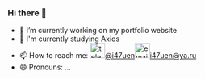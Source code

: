 ### Hi there 👋

- 🔭 I’m currently working on my portfolio website
- 🌱 I'm currently studying Axios
- 📫 How to reach me: <a href="#" target="_blank"><img src="https://www.flaticon.com/svg/static/icons/svg/2111/2111646.svg" alt="telegram" width="30">@i47uen</a><a href="mailto:i47uen@ya.ru" target="_blank"><img src="https://www.flaticon.com/svg/static/icons/svg/552/552486.svg" alt="email" width="30">i47uen@ya.ru</a>
- 😄 Pronouns: ...

